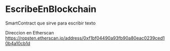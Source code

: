 # EscribeEnBlockchain
SmartContract que sirve para escribir texto

Direccion en Etherscan https://ropsten.etherscan.io/address/0xf1bf04490a93fb90a80eac0239ced10b4a10cb1d
